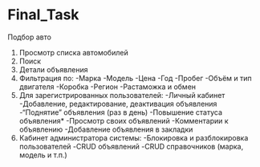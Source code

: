 # Final_Task
Подбор авто
1) Просмотр списка автомобилей
2) Поиск
3) Детали объявления
4) Фильтрация по:
   -Марка
   -Модель
   -Цена
   -Год
   -Пробег
   -Объём и тип двигателя
   -Коробка
   -Регион
   -Растаможка и обмен
5) Для зарегистрированных пользователей:
   -Личный кабинет
   -Добавление, редактирование, деактивация объявления
   -“Поднятие” объявления (раз в день)
   -Повышение статуса объявления*
   -Просмотр своих объявлений
   -Комментарии к объявлению
   -Добавление объявления в закладки
6) Кабинет администратора системы:
   -Блокировка и разблокировка пользователей
   -CRUD объявлений
   -CRUD справочников (марка, модель и т.п.)
